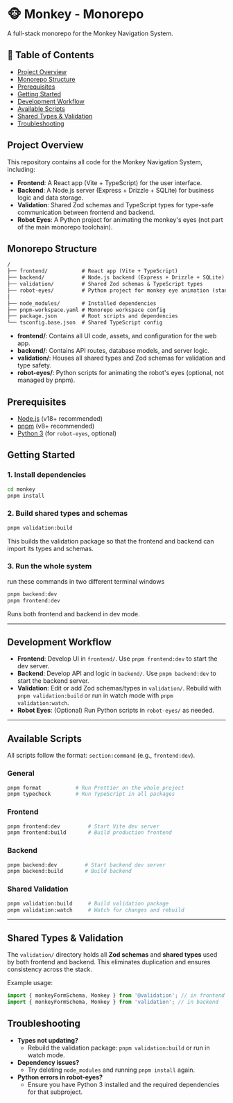 # 🐵 Monkey - Monorepo

A full-stack monorepo for the Monkey Navigation System.

## 📖 Table of Contents

- [Project Overview](#project-overview)
- [Monorepo Structure](#monorepo-structure)
- [Prerequisites](#prerequisites)
- [Getting Started](#getting-started)
- [Development Workflow](#development-workflow)
- [Available Scripts](#available-scripts)
- [Shared Types & Validation](#shared-types--validation)
- [Troubleshooting](#troubleshooting)

## Project Overview

This repository contains all code for the Monkey Navigation System, including:

- **Frontend**: A React app (Vite + TypeScript) for the user interface.
- **Backend**: A Node.js server (Express + Drizzle + SQLite) for business logic and data storage.
- **Validation**: Shared Zod schemas and TypeScript types for type-safe communication between frontend and backend.
- **Robot Eyes**: A Python project for animating the monkey's eyes (not part of the main monorepo toolchain).

## Monorepo Structure

```txt
/
├── frontend/           # React app (Vite + TypeScript)
├── backend/            # Node.js backend (Express + Drizzle + SQLite)
├── validation/         # Shared Zod schemas & TypeScript types
├── robot-eyes/         # Python project for monkey eye animation (standalone)
│
├── node_modules/       # Installed dependencies
├── pnpm-workspace.yaml # Monorepo workspace config
├── package.json        # Root scripts and dependencies
└── tsconfig.base.json  # Shared TypeScript config
```

- **frontend/**: Contains all UI code, assets, and configuration for the web app.
- **backend/**: Contains API routes, database models, and server logic.
- **validation/**: Houses all shared types and Zod schemas for validation and type safety.
- **robot-eyes/**: Python scripts for animating the robot's eyes (optional, not managed by pnpm).

## Prerequisites

- [Node.js](https://nodejs.org/) (v18+ recommended)
- [pnpm](https://pnpm.io/) (v8+ recommended)
- [Python 3](https://www.python.org/) (for `robot-eyes`, optional)

## Getting Started

### 1. Install dependencies

```bash
cd monkey
pnpm install
```

### 2. Build shared types and schemas

```bash
pnpm validation:build
```

This builds the validation package so that the frontend and backend can import its types and schemas.

### 3. Run the whole system

run these commands in two different terminal windows

```bash
pnpm backend:dev
pnpm frontend:dev
```

Runs both frontend and backend in dev mode.

---

## Development Workflow

- **Frontend**: Develop UI in `frontend/`. Use `pnpm frontend:dev` to start the dev server.
- **Backend**: Develop API and logic in `backend/`. Use `pnpm backend:dev` to start the backend server.
- **Validation**: Edit or add Zod schemas/types in `validation/`. Rebuild with `pnpm validation:build` or run in watch mode with `pnpm validation:watch`.
- **Robot Eyes**: (Optional) Run Python scripts in `robot-eyes/` as needed.

---

## Available Scripts

All scripts follow the format: `section:command` (e.g., `frontend:dev`).

### General

```bash
pnpm format           # Run Prettier on the whole project
pnpm typecheck        # Run TypeScript in all packages
```

### Frontend

```bash
pnpm frontend:dev         # Start Vite dev server
pnpm frontend:build       # Build production frontend
```

### Backend

```bash
pnpm backend:dev         # Start backend dev server
pnpm backend:build       # Build backend
```

### Shared Validation

```bash
pnpm validation:build     # Build validation package
pnpm validation:watch     # Watch for changes and rebuild
```

---

## Shared Types & Validation

The `validation/` directory holds all **Zod schemas** and **shared types** used by both frontend and backend. This eliminates duplication and ensures consistency across the stack.

Example usage:

```ts
import { monkeyFormSchema, Monkey } from '@validation'; // in frontend
import { monkeyFormSchema, Monkey } from 'validation'; // in backend
```

## Troubleshooting

- **Types not updating?**
  - Rebuild the validation package: `pnpm validation:build` or run in watch mode.
- **Dependency issues?**
  - Try deleting `node_modules` and running `pnpm install` again.
- **Python errors in robot-eyes?**
  - Ensure you have Python 3 installed and the required dependencies for that subproject.
